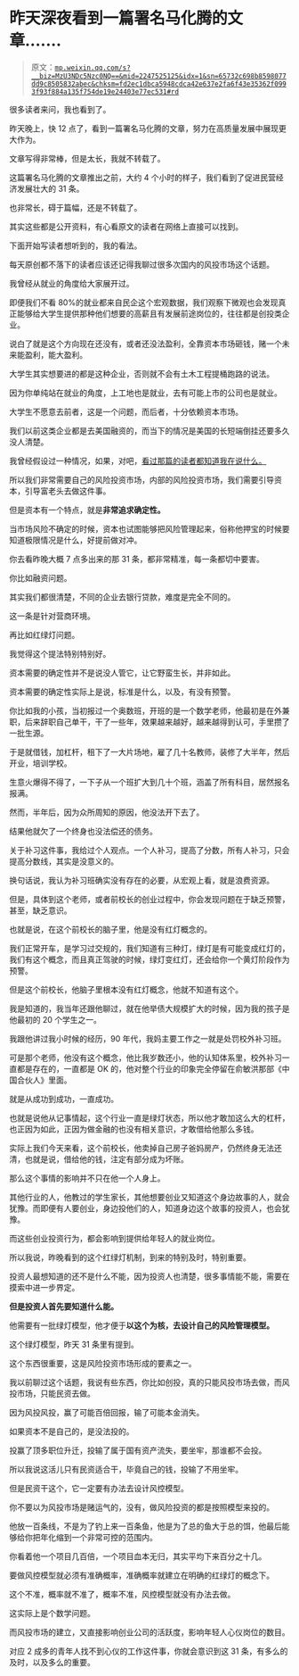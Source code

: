 # 昨天深夜看到一篇署名马化腾的文章.......

> 原文：[`mp.weixin.qq.com/s?__biz=MzU3NDc5Nzc0NQ==&mid=2247525125&idx=1&sn=65732c698b8598077dd9c8505832abec&chksm=fd2ec1dbca5948cdca42e637e2fa6f43e35362f0993f93f884a135f754de19e24403e77ec531#rd`](http://mp.weixin.qq.com/s?__biz=MzU3NDc5Nzc0NQ==&mid=2247525125&idx=1&sn=65732c698b8598077dd9c8505832abec&chksm=fd2ec1dbca5948cdca42e637e2fa6f43e35362f0993f93f884a135f754de19e24403e77ec531#rd)

很多读者来问，我也看到了。

昨天晚上，快 12 点了，看到一篇署名马化腾的文章，努力在高质量发展中展现更大作为。 

文章写得非常棒，但是太长，我就不转载了。 

这篇署名马化腾的文章推出之前，大约 4 个小时的样子，我们看到了促进民营经济发展壮大的 31 条。 

也非常长，碍于篇幅，还是不转载了。 

其实这些都是公开资料，有心看原文的读者在网络上直接可以找到。

下面开始写读者想听到的，我的看法。 

每天原创都不落下的读者应该还记得我聊过很多次国内的风投市场这个话题。 

我曾经从就业的角度给大家展开过。 

即便我们不看 80%的就业都来自民企这个宏观数据，我们观察下微观也会发现真正能够给大学生提供那种他们想要的高薪且有发展前途岗位的，往往都是创投类企业。 

说白了就是这个方向现在还没有，或者还没法盈利，全靠资本市场砸钱，赌一个未来能盈利，能大盈利。 

大学生其实想要进的都是这种企业，否则就不会有土木工程提桶跑路的说法。 

因为你单纯站在就业的角度，上工地也是就业，去有可能上市的公司也是就业。 

大学生不愿意去前者，这是一个问题，而后者，十分依赖资本市场。

我们以前这类企业都是去美国融资的，而当下的情况是美国的长短端倒挂还要多久没人清楚。 

我曾经假设过一种情况，如果，对吧，[看过那篇的读者都知道我在说什么。](http://mp.weixin.qq.com/s?__biz=MzkwMzQ1MzczOQ==&mid=2247483986&idx=1&sn=7246319d0bed71f9bbc88888f8ec894c&chksm=c0974f16f7e0c600b41794f1182dd02c68983d7d2738c4a15bb56f7ba8c759cdfb3001af0b7f&scene=21#wechat_redirect)

所以我们非常需要自己的风险投资市场，内部的风险投资市场，我们需要引导资本，引导富老头去做这件事。 

但是资本有一个特点，就是**非常追求确定性。** 

当市场风险不确定的时候，资本也试图能够把风险管理起来，俗称他押宝的时候要知道极限情况是什么，好提前做对冲。 

你去看昨晚大概 7 点多出来的那 31 条，都非常精准，每一条都切中要害。 

你比如融资问题。

其实我们都很清楚，不同的企业去银行贷款，难度是完全不同的。 

这一条是针对营商环境。 

再比如红绿灯问题。

我觉得这个提法特别特别好。

资本需要的确定性并不是说没人管它，让它野蛮生长，并非如此。 

资本需要的确定性实际上是说，标准是什么，以及，有没有预警。

你比如我的小孩，当初报过一个奥数班，开班的是一个数学老师，他最初是在外兼职，后来辞职自己单干，干了一些年，效果越来越好，越来越得到认可，手里攒了一批生源。

于是就借钱，加杠杆，租下了一大片场地，雇了几十名教师，装修了大半年，然后开业，培训学校。

生意火爆得不得了，一下子从一个班扩大到几十个班，涵盖了所有科目，居然报名报满。 

然而，半年后，因为众所周知的原因，他没法开下去了。 

结果他就欠了一个终身也没法偿还的债务。 

关于补习这件事，我给过个人观点。一个人补习，提高了分数，所有人补习，只会提高分数线，其实是没意义的。 

换句话说，我认为补习班确实没有存在的必要，从宏观上看，就是浪费资源。 

但是，具体到这个老师，或者前校长的创业过程中，你会发现问题在于缺乏预警，甚至，缺乏意识。

也就是说，在这个前校长的脑子里，他是没有红灯概念的。 

我们正常开车，是学习过交规的，我们知道有三种灯，绿灯是有可能变成红灯的，我们有这个概念，而且真正驾驶的时候，绿灯变红灯，还会给你一个黄灯阶段作为预警。 

但是这个前校长，他脑子里根本没有红灯概念，他就不知道有这个。 

我是知道的，我当年还跟他聊过，就在他举债大规模扩大的时候，因为我的孩子是他最初的 20 个学生之一。 

我跟他讲过我小时候的经历，90 年代，我妈主要工作之一就是处罚校外补习班。

可是那个老师，他没有这个概念，他比我岁数还小，他的认知体系里，校外补习一直都是存在的，一直都是 OK 的，他对整个行业的印象完全停留在俞敏洪那部《中国合伙人》里面。

就是从成功到成功，一直成功。

也就是说他从记事情起，这个行业一直是绿灯状态，所以他才敢加这么大的杠杆，也正因为如此，正因为做金融的也没有相关意识，才敢借给他那么多钱。

实际上我们今天来看，这个前校长，他卖掉自己房子爸妈房产，仍然终身无法还清，也就是说，借给他的钱，注定有部分成为坏账。 

那么这个事情的影响并不只在他一个人身上。 

其他行业的人，他教过的学生家长，其他想要创业又知道这个身边故事的人，就会犹豫。而即便有人要创业，身边投他们的人，知道身边这个故事的投资人，也会犹豫。 

而这些创业投资行为，都会影响到提供给年轻人的就业岗位。 

所以我说，昨晚看到的这个红绿灯机制，到来的特别及时，特别重要。 

投资人最想知道的还不是什么不能，因为投资人也清楚，很多事情能不能，需要在摸索中进一步界定。 

**但是投资人首先要知道什么能。**

他需要有一批绿灯模型，他才便于**以这个为核，去设计自己的风险管理模型。** 

这个绿灯模型，昨天 31 条里有提到。

这个东西很重要，这是风险投资市场形成的要素之一。 

我以前聊过这个话题，我说有些东西，你比如创投，真的只能风投市场去做，而风投市场，只能民资去做。 

因为风投风投，赢了可能百倍回报，输了可能本金消失。 

如果资本不是自己的，是没法投的。

投赢了顶多职位升迁，投输了属于国有资产流失，要坐牢，那谁都不会投。

所以我说这活儿只有民资适合干，毕竟自己的钱，投输了不用坐牢。 

但是民资干这个，它一定要有办法去设计风控模型。 

你不要以为风投市场是赌运气的，没有，做风险投资的都是按照模型来投的。

他放一百条线，不是为了钓上来一百条鱼，他是为了总的鱼大于总的饵，他最后能够给你把年化缩到一个非常可控的范围内。

你看着他一个项目几百倍，一个项目血本无归，其实平均下来百分之十几。 

要做风控模型就必须有准确概率，准确概率就建立在明确的红绿灯的概念下。

这个不准，概率就不准了，概率不准，风控模型就没有办法去做。 

这实际上是个数学问题。

而风投市场的建立，又直接影响创业公司的活跃度，影响年轻人心仪岗位的数目。 

对应 2 成多的青年人找不到心仪的工作这件事，你就会意识到这 31 条，有多么的及时，以及多么的重要。